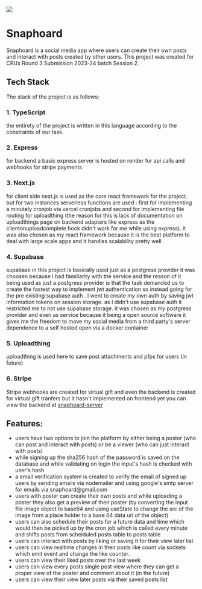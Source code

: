 <img src="https://utfs.io/f/81a9884c-9a8d-4056-b112-9c98b01f4996-lqmfc8.png">
<h1>Snaphoard</h1>
Snaphoard is a social media app where users can create their own posts and interact with posts created by other users. This project was created for CRUx Round 3 Submission 2023-24 batch Session 2. 

<h2>Tech Stack</h2>
The stack of the project is as follows:
<h3>1. TypeScript</h3>
<p>the entirety of the project is written in this language according to the constraints of our task.</p>
<h3>2. Express</h3>
<p>for backend a basic express server is hosted on render for api calls and webhooks for stripe payments</p>
<h3>3. Next.js</h3>
<p>for client side next.js is used as the core react framework for the project. but for two instances serverless functions are used : first for implementing a minutely cronjob via vercel cronjobs and second for implementing file routing for uploadthing (the reason for this is lack of documentation on uploadthings page on backend adapters like express as the clientonuploadcomplete hook didn't work for me while using express). it was also chosen as my react framework because it is the best platform to deal with large scale apps and it handles scalability pretty well</p>
<h3>4. Supabase</h3>
<p>supabase in this project is basically used just as a postgress provider it was choosen because I had familiarity with the service and the reason of it being used as just a postgress provider is that the task demanded us to create the fastest way to implement jwt authentication so instead going for the pre existing supabase auth . I went to create my own auth by saving jwt information tokens on session storage. as I didn't use supabase auth it restricted me to not use supabase storage. it was chosen as my postgress provider and even as service because it being a open source software it gives me the freedom to move my social media from a third party's server dependence to a self hosted open via a docker container </p>
<h3>5. Uploadthing </h3>
<p>uploadthing is used here to save post attachments and pfps for users (in future)</p>
<h3>6. Stripe</h3>
<p>Stripe webhooks are created for virtual gift and even the backend is created for virtual gift tranfers but it hasn't implemented on frontend yet you can view the backend at <a href="https://github.com/achaljhawar/snaphoard-server">snaphoard-server</a></p>

<h2>Features: </h2>
<ul>
  <li> users have two options to join the platform by either being a poster (who can post and interact with posts) or be a viewer (who can just interact with posts)
  <li> while signing up the sha256 hash of the password is saved on the database and while validating on login the input's hash is checked with user's hash
  <li> a email verification system is created to verify the email of signed up users by sending emails via nodemailer and using google's smtp server for emails via snaphoard@gmail.com
  <li> users with poster can create their own posts and while uploading a poster they also get a preview of their poster (by converting the input file image object to base64 and using useState to change the src of the image from a place holder to a base 64 data url of the object)
  <li> users can also schedule their posts for a future data and time which would then be picked up by the cron job which is called every minute and shifts posts from schelduled posts table to posts table
  <li> users can interact with posts by liking or saving it for their view later list
  <li> users can view realtime changes in their posts like count via sockets which emit event and change the like counter.
  <li> users can view their liked posts over the last week
  <li> users can view every posts single post view where they can get a proper view of the poster and comment about it (in the future)
  <li> users can view their view later posts via their saved posts list
    
  
</ul>
